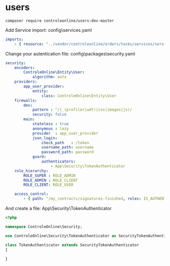 # users


`composer require controleonline/users:dev-master`



Add Service import:
config\services.yaml

```yaml
imports:
    - { resource: "../vendor/controleonline/orders/tasks/services/services.yaml" }    
```

Change your autentication file:
config\packages\security.yaml

```yaml
security:
    encoders:
        ControleOnline\Entity\User:
            algorithm: auto
    providers:
        app_user_provider:
            entity:
                class: ControleOnline\Entity\User
    firewalls:
        dev:
            pattern : ^/(_(profiler|wdt)|css|images|js)/
            security: false
        main:
            stateless : true
            anonymous : lazy
            provider  : app_user_provider
            json_login:
                check_path   : /token
                username_path: username
                password_path: password
            guard:
                authenticators:
                    - App\Security\TokenAuthenticator
    role_hierarchy:
        ROLE_SUPER : ROLE_ADMIN
        ROLE_ADMIN : ROLE_CLIENT
        ROLE_CLIENT: ROLE_USER

    access_control:
        - { path: ^/my_contracts/signatures-finished, roles: IS_AUTHENTICATED_ANONYMOUSLY, requires_channel: https }

```

And create a file:
App\Security\TokenAuthenticator

```php
<?php

namespace ControleOnline\Security;

use ControleOnline\Security\TokenAuthenticator as SecurityTokenAuthenticator;

class TokenAuthenticator extends SecurityTokenAuthenticator
{
    
}
```